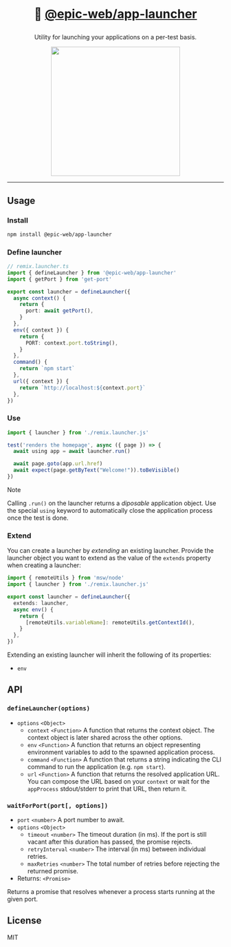 <h1 align="center">

🚀 [@epic-web/app-launcher](https://npm.im/@epic-web/app-launcher)

</h1>

<p align="center">Utility for launching your applications on a per-test basis.</p>

<div align="center">
	<a
		alt="Epic Web logo"
		href="https://www.epicweb.dev"
	>
		<img
			width="300px"
			src="https://github-production-user-asset-6210df.s3.amazonaws.com/1500684/257881576-fd66040b-679f-4f25-b0d0-ab886a14909a.png"
		/>
	</a>
</div>

<hr />

## Usage

### Install

```sh
npm install @epic-web/app-launcher
```

### Define launcher

```ts
// remix.launcher.ts
import { defineLauncher } from '@epic-web/app-launcher'
import { getPort } from 'get-port'

export const launcher = defineLauncher({
  async context() {
    return {
      port: await getPort(),
    }
  },
  env({ context }) {
    return {
      PORT: context.port.toString(),
    }
  },
  command() {
    return `npm start`
  },
  url({ context }) {
    return `http://localhost:${context.port}`
  },
})
```

### Use

```ts
import { launcher } from './remix.launcher.js'

test('renders the homepage', async ({ page }) => {
  await using app = await launcher.run()

  await page.goto(app.url.href)
  await expect(page.getByText("Welcome!")).toBeVisible()
})
```

> [!NOTE]
> Calling `.run()` on the launcher returns a _diposable_ application object. Use the special `using` keyword to automatically close the application process once the test is done.

### Extend

You can create a launcher by _extending_ an existing launcher. Provide the launcher object you want to extend as the value of the `extends` property when creating a launcher:

```ts
import { remoteUtils } from 'msw/node'
import { launcher } from './remix.launcher.js'

export const launcher = defineLauncher({
  extends: launcher,
  async env() {
    return {
      [remoteUtils.variableName]: remoteUtils.getContextId(),
    }
  },
})
```

Extending an existing launcher will inherit the following of its properties:

- `env`

## API

### `defineLauncher(options)`

- `options` `<Object>`
  - `context` `<Function>` A function that returns the context object. The context object is later shared across the other options.
  - `env` `<Function>` A function that returns an object representing environment variables to add to the spawned application process.
  - `command` `<Function>` A function that returns a string indicating the CLI command to run the application (e.g. `npm start`).
  - `url` `<Function>` A function that returns the resolved application URL. You can compose the URL based on your `context` or wait for the `appProcess` stdout/stderr to print that URL, then return it.

### `waitForPort(port[, options])`

- `port` `<number>` A port number to await.
- `options` `<Object>`
  - `timeout` `<number>` The timeout duration (in ms). If the port is still vacant after this duration has passed, the promise rejects.
  - `retryInterval` `<number>` The interval (in ms) between individual retries.
  - `maxRetries` `<number>` The total number of retries before rejecting the returned promise.
- Returns: `<Promise>`

Returns a promise that resolves whenever a process starts running at the given port.

## License

MIT
